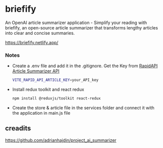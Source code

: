 # briefify

An OpenAI article summarizer application -
Simplify your reading with briefify, an open-source article summarizer that transforms lengthy articles into clear and concise summaries.

https://briefify.netlify.app/

### Notes
- Create a .env file and add it in the .gitignore. Get the Key from [RapidAPI Article Summarizer API](https://rapidapi.com/restyler/api/article-extractor-and-summarizer/)
  ```bash
  VITE_RAPID_API_ARTICLE_KEY=your_API_key
  ```
- Install redux toolkit and react redux
  ```bash
  npm install @reduxjs/toolkit react-redux
  ```
- Create the store & article file in the services folder and connect it with the application in main.js file

## creadits 

https://github.com/adrianhajdin/project_ai_summarizer